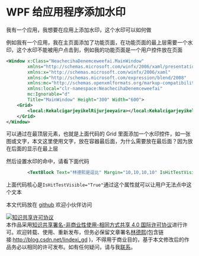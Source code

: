 
# WPF 给应用程序添加水印

我有一个应用，我想要在应用上添加水印，这个水印可以如何做

<!--more-->


<!-- CreateTime:2020/2/9 21:24:55 -->

<!-- 发布 -->

例如我有一个应用，我在主页面添加了功能页面，在功能页面的最上层需要一个水印，这个水印不能被用户点击到，例如我的功能页面是一个用户控件放在页面

```xml
<Window x:Class="NeachecihaDenemceweefai.MainWindow"
        xmlns="http://schemas.microsoft.com/winfx/2006/xaml/presentation"
        xmlns:x="http://schemas.microsoft.com/winfx/2006/xaml"
        xmlns:d="http://schemas.microsoft.com/expression/blend/2008"
        xmlns:mc="http://schemas.openxmlformats.org/markup-compatibility/2006"
        xmlns:local="clr-namespace:NeachecihaDenemceweefai"
        mc:Ignorable="d"
        Title="MainWindow" Height="300" Width="600">
    <Grid>
        <local:KekalcigarjeyikelRijurjeeyaira></local:KekalcigarjeyikelRijurjeeyaira>
    </Grid>
</Window>

```

可以通过在最顶层元素，也就是上面代码的 Grid 里面添加一个水印控件，如一张图或文字，本文这里使用文字，放在容器最后面，为什么需要放在最后面？因为放在后面的显示在最上层

然后设置水印的命中，请看下面代码

```xml
        <TextBlock Text="林德熙是逗比" Margin="10,10,10,10" IsHitTestVisible="True"></TextBlock>
```

上面代码核心是`IsHitTestVisible="True"`通过这个属性就可以让用户无法点中这个文本

本文代码放在 [github](https://github.com/lindexi/lindexi_gd/tree/38bff1c3053f834795808e310aae9fe5cb7968f0/NeachecihaDenemceweefai) 欢迎小伙伴访问





<a rel="license" href="http://creativecommons.org/licenses/by-nc-sa/4.0/"><img alt="知识共享许可协议" style="border-width:0" src="https://licensebuttons.net/l/by-nc-sa/4.0/88x31.png" /></a><br />本作品采用<a rel="license" href="http://creativecommons.org/licenses/by-nc-sa/4.0/">知识共享署名-非商业性使用-相同方式共享 4.0 国际许可协议</a>进行许可。欢迎转载、使用、重新发布，但务必保留文章署名[林德熙](http://blog.csdn.net/lindexi_gd)(包含链接:http://blog.csdn.net/lindexi_gd )，不得用于商业目的，基于本文修改后的作品务必以相同的许可发布。如有任何疑问，请与我[联系](mailto:lindexi_gd@163.com)。